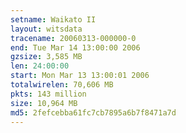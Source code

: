 ```yaml
---
setname: Waikato II
layout: witsdata
tracename: 20060313-000000-0
end: Tue Mar 14 13:00:00 2006
gzsize: 3,585 MB
len: 24:00:00
start: Mon Mar 13 13:00:01 2006
totalwirelen: 70,606 MB
pkts: 143 million
size: 10,964 MB
md5: 2fefcebba61fc7cb7895a6b7f8471a7d
---
```

